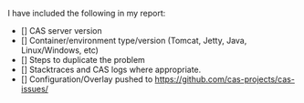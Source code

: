 <!--

## Before you report issues
In order to streamline the process of evaluating issues, we ask that you:

- First, check with CAS' user mailing list to see if the issue has been reported there and if there are any workarounds.
- Cross check with the official CAS documentation to see if there are any missing steps in your configuration.
- Check CAS' issue tracker to see if your issue has already been reported.
 
## Remember that...
If you have a question about how to configure a feature in CAS, please use the CAS mailing lists instead. If your submission is not an actual issue or does not carry enough diagnostic data, the issue may be automatically closed.

## To reproduce the issue

When and where appropriate, please submit your CAS configuration/overlay to this project in form of a pull request so we could easily evaluate your deployment configuration to reproduce the issue: 

https://github.com/cas-projects/cas-issues/

Thank you.
-->

I have included the following in my report:

- [] CAS server version
- [] Container/environment type/version (Tomcat, Jetty, Java, Linux/Windows, etc)
- [] Steps to duplicate the problem
- [] Stacktraces and CAS logs where appropriate.
- [] Configuration/Overlay pushed to https://github.com/cas-projects/cas-issues/

